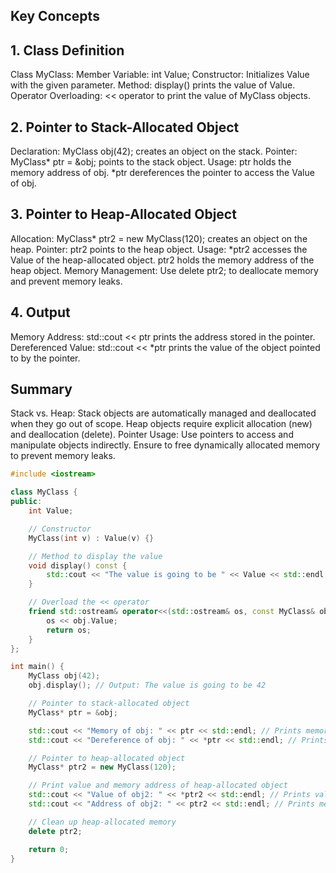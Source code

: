 ## Key Concepts

## 1. Class Definition
Class MyClass:
Member Variable: int Value;
Constructor: Initializes Value with the given parameter.
Method: display() prints the value of Value.
Operator Overloading: << operator to print the value of MyClass objects.
## 2. Pointer to Stack-Allocated Object
Declaration: MyClass obj(42); creates an object on the stack.
Pointer: MyClass* ptr = &obj; points to the stack object.
Usage:
ptr holds the memory address of obj.
*ptr dereferences the pointer to access the Value of obj.
## 3. Pointer to Heap-Allocated Object
Allocation: MyClass* ptr2 = new MyClass(120); creates an object on the heap.
Pointer: ptr2 points to the heap object.
Usage:
*ptr2 accesses the Value of the heap-allocated object.
ptr2 holds the memory address of the heap object.
Memory Management: Use delete ptr2; to deallocate memory and prevent memory leaks.
## 4. Output
Memory Address: std::cout << ptr prints the address stored in the pointer.
Dereferenced Value: std::cout << *ptr prints the value of the object pointed to by the pointer.

## Summary
Stack vs. Heap: Stack objects are automatically managed and deallocated when they go out of scope. Heap objects require explicit allocation (new) and deallocation (delete).
Pointer Usage: Use pointers to access and manipulate objects indirectly. Ensure to free dynamically allocated memory to prevent memory leaks.


```cpp
#include <iostream>

class MyClass {
public:
    int Value;

    // Constructor
    MyClass(int v) : Value(v) {}

    // Method to display the value
    void display() const {
        std::cout << "The value is going to be " << Value << std::endl;
    }

    // Overload the << operator
    friend std::ostream& operator<<(std::ostream& os, const MyClass& obj) {
        os << obj.Value;
        return os;
    }
};

int main() {
    MyClass obj(42);
    obj.display(); // Output: The value is going to be 42

    // Pointer to stack-allocated object
    MyClass* ptr = &obj;

    std::cout << "Memory of obj: " << ptr << std::endl; // Prints memory address of obj
    std::cout << "Dereference of obj: " << *ptr << std::endl; // Prints value of obj (42)

    // Pointer to heap-allocated object
    MyClass* ptr2 = new MyClass(120);

    // Print value and memory address of heap-allocated object
    std::cout << "Value of obj2: " << *ptr2 << std::endl; // Prints value of obj2 (120)
    std::cout << "Address of obj2: " << ptr2 << std::endl; // Prints memory address of obj2

    // Clean up heap-allocated memory
    delete ptr2;

    return 0;
}


``````